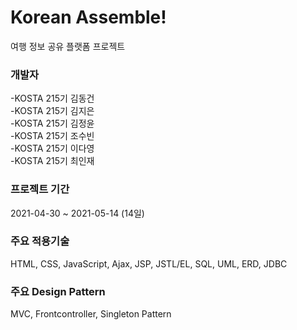 # Korean Assemble!
여행 정보 공유 플랫폼 프로젝트

### 개발자
-KOSTA 215기 김동건  
-KOSTA 215기 김지은  
-KOSTA 215기 김정윤  
-KOSTA 215기 조수빈  
-KOSTA 215기 이다영  
-KOSTA 215기 최인재  

### 프로젝트 기간
2021-04-30 ~ 2021-05-14 (14일)  

### 주요 적용기술  
HTML, CSS, JavaScript, Ajax, JSP, JSTL/EL, SQL, UML, ERD, JDBC  

### 주요 Design Pattern  
MVC, Frontcontroller, Singleton Pattern  
